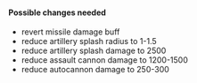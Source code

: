 #### Possible changes needed
- revert missile damage buff
- reduce artillery splash radius to 1-1.5
- reduce artillery splash damage to 2500
- reduce assault cannon damage to 1200-1500
- reduce autocannon damage to 250-300